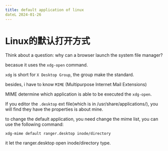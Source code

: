 ```yaml
---
title: default application of linux
dateL 2024-01-26
---
```


# Linux的默认打开方式

Think about a question: why can a browser launch the system file manager?

becasue it uses the `xdg-open` command.

`xdg` is short for `X Desktop Group`, the group make the standard.

besides, i have to know `MIME` (Multipurpose Internet Mail Extensions)

MIME determine which application is able to be executed the `xdg-open`.

If you editor the `.desktop` ext file(which is in /usr/share/applications/), you will find they have the properties is about mine.



to change the default application, you need change the mime list, you can use the following command:

```
xdg-mime default ranger.desktop inode/directory
```

it let the ranger.desktop open inode/directory type.